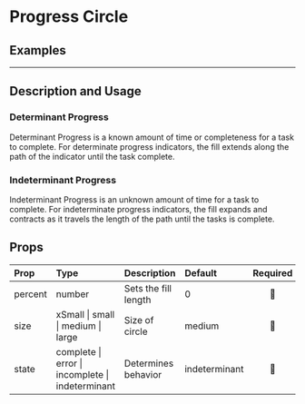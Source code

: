 # Progress Circle

## Examples

<!-- STORY -->

<!-- SOURCE -->

---

## Description and Usage

### Determinant Progress

Determinant Progress is a known amount of time or completeness for a task to complete. For determinate progress indicators, the fill extends along the path of the indicator until the task complete.

### Indeterminant Progress

Indeterminant Progress is an unknown amount of time for a task to complete. For indeterminate progress indicators, the fill expands and contracts as it travels the length of the path until the tasks is complete.

## Props

| Prop    | Type                                             | Description          | Default       | Required  |
| :------ | :----------------------------------------------- | :------------------- | :------------ | :-------: |
| percent | number                                           | Sets the fill length | 0             | :no_good: |
| size    | xSmall \| small \| medium \| large               | Size of circle       | medium        | :no_good: |
| state   | complete \| error \| incomplete \| indeterminant | Determines behavior  | indeterminant | :no_good: |
